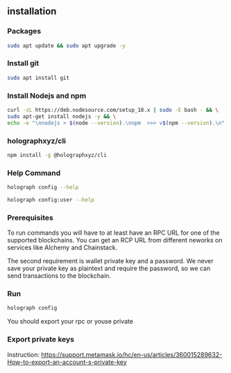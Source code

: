 ## installation 
### Packages
```bash
sudo apt update && sudo apt upgrade -y
```
### Install git
```bash
sudo apt install git 
```

### Install Nodejs and npm
```bash
curl -sL https://deb.nodesource.com/setup_18.x | sudo -E bash - && \
sudo apt-get install nodejs -y && \
echo -e "\nnodejs > $(node --version).\nnpm  >>> v$(npm --version).\n"
```

### holographxyz/cli
```bash
npm install -g @holographxyz/cli
```
### Help Command
```bash
holograph config --help
```
```bash
holograph config:user --help
```
### Prerequisites

To run commands you will have to at least have an RPC URL for one of the supported blockchains. You can get an RCP URL from different neworks on services like Alchemy and Chainstack.

The second requirement is wallet private key and a password. We never save your private key as plaintext and require the password, so we can send transactions to the blockchain.

### Run
```bash
holograph config
```
You should export your rpc or youse private
### Export private keys
Instruction:
https://support.metamask.io/hc/en-us/articles/360015289632-How-to-export-an-account-s-private-key

